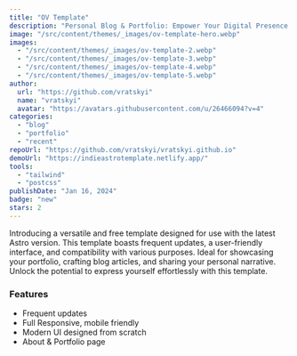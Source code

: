 ```yaml
---
title: "OV Template"
description: "Personal Blog & Portfolio: Empower Your Digital Presence."
image: "/src/content/themes/_images/ov-template-hero.webp"
images:
  - "/src/content/themes/_images/ov-template-2.webp"
  - "/src/content/themes/_images/ov-template-3.webp"
  - "/src/content/themes/_images/ov-template-4.webp"
  - "/src/content/themes/_images/ov-template-5.webp"
author:
  url: "https://github.com/vratskyi"
  name: "vratskyi"
  avatar: "https://avatars.githubusercontent.com/u/26466094?v=4"
categories:
  - "blog"
  - "portfolio"
  - "recent"
repoUrl: "https://github.com/vratskyi/vratskyi.github.io"
demoUrl: "https://indieastrotemplate.netlify.app/"
tools:
  - "tailwind"
  - "postcss"
publishDate: "Jan 16, 2024"
badge: "new"
stars: 2
---
```


<p>
  Introducing a versatile and free template designed for use with the latest Astro version. This
  template boasts frequent updates, a user-friendly interface, and compatibility with various
  purposes. Ideal for showcasing your portfolio, crafting blog articles, and sharing your personal
  narrative. Unlock the potential to express yourself effortlessly with this template.
</p>
<h3>Features</h3>
<ul>
  <li>Frequent updates</li>
  <li>Full Responsive, mobile friendly</li>
  <li>Modern UI designed from scratch</li>
  <li>About &amp; Portfolio page</li>
</ul>
